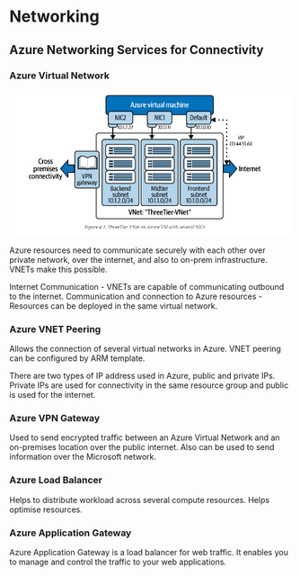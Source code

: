 # Networking

## Azure Networking Services for Connectivity

### Azure Virtual Network

![VNET](./images/VNET.png)

Azure resources need to communicate securely with each other over private network, over the internet, and also to on-prem infrastructure. VNETs make this possible.

Internet Communication - VNETs are capable of communicating outbound to the internet.
Communication and connection to Azure resources - Resources can be deployed in the same virtual network.


### Azure VNET Peering

Allows the connection of several virtual networks in Azure. VNET peering can be configured by ARM template.

There are two types of IP address used in Azure, public and private IPs. Private IPs are used for connectivity in the same resource group and public is used for the internet.

### Azure VPN Gateway

Used to send encrypted traffic between an Azure Virtual Network and an on-premises location over the public internet. Also can be used to send information over the Microsoft network.

### Azure Load Balancer 

Helps to distribute workload across several compute resources. Helps optimise resources. 

### Azure Application Gateway 

Azure Application Gateway is a load balancer for web traffic. It enables you to manage and control the traffic to your web applications.